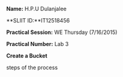 
**Name:** H.P.U Dulanjalee

**SLIIT ID:**IT12518456

**Practical Session:** WE Thursday (7/16/2015)

**Practical Number:** Lab 3

**Create a Bucket**

steps of the process



